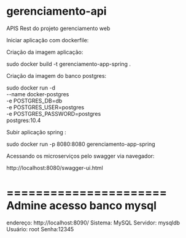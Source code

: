 # gerenciamento-api
APIS Rest do projeto gerenciamento web

Iniciar aplicação com dockerfile: 

Criação da imagem aplicação: 

sudo docker build -t gerenciamento-app-spring .

Criação da imagem do banco postgres:

sudo docker run -d \
    --name docker-postgres \
    -e POSTGRES_DB=db \
    -e POSTGRES_USER=postgres \
    -e POSTGRES_PASSWORD=postgres \
   postgres:10.4

Subir aplicação spring :

sudo docker run -p 8080:8080 gerenciamento-app-spring

Acessando os microserviços pelo swagger via navegador:

http://localhost:8080/swagger-ui.html


======================
Admine acesso banco mysql
======================

endereço: http://localhost:8090/
Sistema: MySQL
Servidor: mysqldb
Usuário: root
Senha:12345